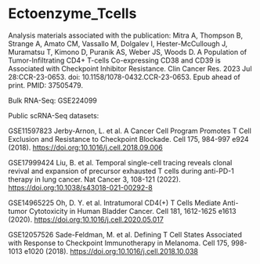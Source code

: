 # Ectoenzyme_Tcells
Analysis materials associated with the publication: 
Mitra A, Thompson B, Strange A, Amato CM, Vassallo M, Dolgalev I, Hester-McCullough J, Muramatsu T, Kimono D, Puranik AS, Weber JS, Woods D. A Population of Tumor-Infiltrating CD4+ T-cells Co-expressing CD38 and CD39 is Associated with Checkpoint Inhibitor Resistance. Clin Cancer Res. 2023 Jul 28:CCR-23-0653. doi: 10.1158/1078-0432.CCR-23-0653. Epub ahead of print. PMID: 37505479.

Bulk RNA-Seq: GSE224099

Public scRNA-Seq datasets:

GSE11597823 
Jerby-Arnon, L. et al. A Cancer Cell Program Promotes T Cell Exclusion and Resistance to Checkpoint Blockade. Cell 175, 984-997 e924 (2018). https://doi.org:10.1016/j.cell.2018.09.006

GSE17999424
Liu, B. et al. Temporal single-cell tracing reveals clonal revival and expansion of precursor exhausted T cells during anti-PD-1 therapy in lung cancer. Nat Cancer 3, 108-121 (2022). https://doi.org:10.1038/s43018-021-00292-8

GSE14965225
Oh, D. Y. et al. Intratumoral CD4(+) T Cells Mediate Anti-tumor Cytotoxicity in Human Bladder Cancer. Cell 181, 1612-1625 e1613 (2020). https://doi.org:10.1016/j.cell.2020.05.017

GSE12057526 
Sade-Feldman, M. et al. Defining T Cell States Associated with Response to Checkpoint Immunotherapy in Melanoma. Cell 175, 998-1013 e1020 (2018). https://doi.org:10.1016/j.cell.2018.10.038
